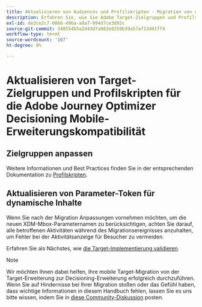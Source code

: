 ```yaml
---
title: Aktualisieren von Audiences und Profilskripten - Migration von der Adobe Target zur Adobe Journey Optimizer - Decisioning Mobile-Erweiterung
description: Erfahren Sie, wie Sie Adobe Target-Zielgruppen und Profilskripte aktualisieren können, um die Kompatibilität mit Experience Platform Web SDK zu gewährleisten.
exl-id: de3ce2c7-0066-496a-a8a7-994d7ce3d92c
source-git-commit: 348554b5a2d43d7a882e8259b39a57af13d41ff4
workflow-type: tm+mt
source-wordcount: '167'
ht-degree: 0%

---
```


# Aktualisieren von Target-Zielgruppen und Profilskripten für die Adobe Journey Optimizer Decisioning Mobile-Erweiterungskompatibilität


## Zielgruppen anpassen


Weitere Informationen und Best Practices finden Sie in der entsprechenden Dokumentation zu [Profilskripten](https://experienceleague.adobe.com/docs/target/using/audiences/visitor-profiles/profile-parameters.html).

## Aktualisieren von Parameter-Token für dynamische Inhalte



Wenn Sie nach der Migration Anpassungen vornehmen möchten, um die neuen XDM-Mbox-Parameternamen zu berücksichtigen, achten Sie darauf, alle betroffenen Aktivitäten während des Migrationsereignisses anzuhalten, um Fehler bei der Aktivitätsanzeige für Besucher zu vermeiden.

Erfahren Sie als Nächstes, wie [ die Target-Implementierung validieren](validate.md).

>[!NOTE]
>
>Wir möchten Ihnen dabei helfen, Ihre mobile Target-Migration von der Target-Erweiterung zur Decisioning-Erweiterung erfolgreich durchzuführen. Wenn Sie auf Hindernisse bei Ihrer Migration stoßen oder das Gefühl haben, dass wichtige Informationen in diesem Handbuch fehlen, lassen Sie es uns bitte wissen, indem Sie in [diese Community-Diskussion](https://experienceleaguecommunities.adobe.com/t5/adobe-experience-platform-data/tutorial-discussion-migrate-target-from-at-js-to-web-sdk/m-p/575587#M463) posten.
